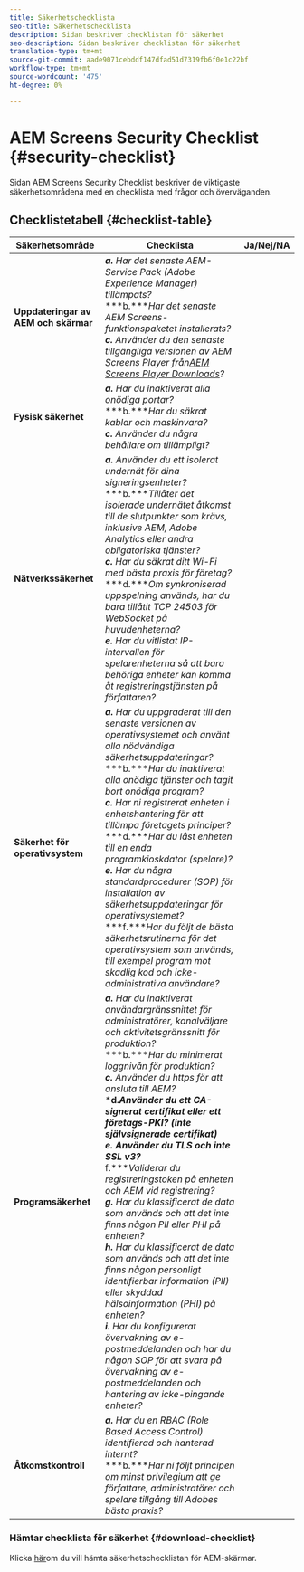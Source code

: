 ```yaml
---
title: Säkerhetschecklista
seo-title: Säkerhetschecklista
description: Sidan beskriver checklistan för säkerhet
seo-description: Sidan beskriver checklistan för säkerhet
translation-type: tm+mt
source-git-commit: aade9071cebddf147dfad51d7319fb6f0e1c22bf
workflow-type: tm+mt
source-wordcount: '475'
ht-degree: 0%

---
```



# AEM Screens Security Checklist  {#security-checklist}

Sidan AEM Screens Security Checklist beskriver de viktigaste säkerhetsområdena med en checklista med frågor och överväganden.

## Checklistetabell {#checklist-table}

| **Säkerhetsområde** | **Checklista** | **Ja/Nej/NA** |
|---|---|---|
| **Uppdateringar av AEM och skärmar** | ***a.*** *Har det senaste AEM-Service Pack (Adobe Experience Manager) tillämpats?* <br>***b.****Har det senaste AEM Screens-funktionspaketet installerats?*<br>***c.*** *Använder du den senaste tillgängliga versionen av AEM Screens Player från[AEM Screens Player Downloads](https://download.macromedia.com/screens/)?* |
| **Fysisk säkerhet** | ***a.*** *Har du inaktiverat alla onödiga portar?* <br>***b.****Har du säkrat kablar och maskinvara?*<br>***c.*** *Använder du några behållare om tillämpligt?* |
| **Nätverkssäkerhet** | ***a.*** *Använder du ett isolerat undernät för dina signeringsenheter?* <br>***b.****Tillåter det isolerade undernätet åtkomst till de slutpunkter som krävs, inklusive AEM, Adobe Analytics eller andra obligatoriska tjänster?*<br>***c.*** *Har du säkrat ditt Wi-Fi med bästa praxis för företag?* <br>***d.****Om synkroniserad uppspelning används, har du bara tillåtit TCP 24503 för WebSocket på huvudenheterna?*<br>***e.*** *Har du vitlistat IP-intervallen för spelarenheterna så att bara behöriga enheter kan komma åt registreringstjänsten på författaren?* |
| **Säkerhet för operativsystem** | ***a.*** *Har du uppgraderat till den senaste versionen av operativsystemet och använt alla nödvändiga säkerhetsuppdateringar?* <br>***b.****Har du inaktiverat alla onödiga tjänster och tagit bort onödiga program?*<br>***c.*** *Har ni registrerat enheten i enhetshantering för att tillämpa företagets principer?* <br>***d.****Har du låst enheten till en enda programkioskdator (spelare)?*<br>***e.*** *Har du några standardprocedurer (SOP) för installation av säkerhetsuppdateringar för operativsystemet?*<br>***f.****Har du följt de bästa säkerhetsrutinerna för det operativsystem som används, till exempel program mot skadlig kod och icke-administrativa användare?* |
| **Programsäkerhet** | ***a.*** *Har du inaktiverat användargränssnittet för administratörer, kanalväljare och aktivitetsgränssnitt för produktion?* <br>***b.****Har du minimerat loggnivån för produktion?*<br>***c.*** *Använder du https för att ansluta till AEM?* <br>***d.****Använder du ett CA-signerat certifikat eller ett företags-PKI? (inte självsignerade certifikat)*<br>***e.**** Använder du TLS och inte SSL v3?*<br>*** f.****Validerar du registreringstoken på enheten och AEM vid registrering?*<br> ***g.*** *Har du klassificerat de data som används och att det inte finns någon PII eller PHI på enheten?*<br> ***h.*** *Har du klassificerat de data som används och att det inte finns någon personligt identifierbar information (PII) eller skyddad hälsoinformation (PHI) på enheten?*<br> ***i.*** *Har du konfigurerat övervakning av e-postmeddelanden och har du någon SOP för att svara på övervakning av e-postmeddelanden och hantering av icke-pingande enheter?* |
| **Åtkomstkontroll** | ***a.*** *Har du en RBAC (Role Based Access Control) identifierad och hanterad internt?* <br>***b.****Har ni följt principen om minst privilegium att ge författare, administratörer och spelare tillgång till Adobes bästa praxis?* |

### Hämtar checklista för säkerhet {#download-checklist}

Klicka [här](/help/user-guide/assets/Screens-Security-Checklist.pdf)om du vill hämta säkerhetschecklistan för AEM-skärmar.



